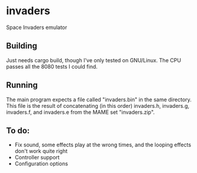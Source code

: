# invaders
Space Invaders emulator

## Building
Just needs cargo build, though I've only tested on GNU/Linux. The CPU passes all the 8080 tests I could find.

## Running
The main program expects a file called "invaders.bin" in the same directory. This file is the result of concatenating (in this order) invaders.h, invaders.g, invaders.f, and invaders.e from the MAME set "invaders.zip".

## To do:
- Fix sound, some effects play at the wrong times, and the looping effects don't work quite right
- Controller support
- Configuration options
